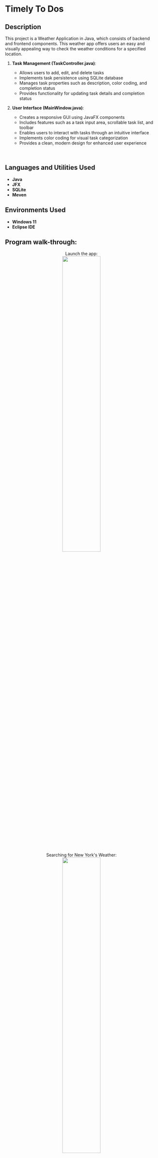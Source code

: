 <h1> Timely To Dos </h1>

### 
<h2>Description</h2>
This project is a Weather Application in Java, which consists of backend and frontend components. This weather app offers users an easy and visually appealing way to check the weather conditions for a specified location. 


1. **Task Management (TaskController.java)**:
   - Allows users to add, edit, and delete tasks
   - Implements task persistence using SQLite database
   - Manages task properties such as description, color coding, and completion status
   - Provides functionality for updating task details and completion status



2. **User Interface (MainWindow.java)**: 
   - Creates a responsive GUI using JavaFX components
   - Includes features such as a task input area, scrollable task list, and toolbar
   - Enables users to interact with tasks through an intuitive interface
   - Implements color coding for visual task categorization
   - Provides a clean, modern design for enhanced user experience


<br />


<h2>Languages and Utilities Used</h2>

- <b>Java</b> 
- <b>JFX</b>
- <b>SQLite</b>
- <b>Meven</b>



<h2>Environments Used </h2>

- <b>Windows 11</b>
- <b>Eclipse IDE</b>

<h2>Program walk-through:</h2>

<p align="center">
Launch the app: <br/>
<img src="https://i.imgur.com/OZGbqGC.png" height="50%" width="50%" alt=""/>
<br />
<br />
Searching for New York's Weather:  <br/>
<img src="https://i.imgur.com/KT1vy40.png" height="50%" width="50%" alt=""/>
<br />
<br />
Searching for Iceland's Weather:  <br/>
<img src="https://i.imgur.com/iarbZ2w.png" height="50%" width="50%" alt=""/>
<br />
<br />
Dark Mode toggled:  <br/>
<img src="https://i.imgur.com/QO3MYm0.png" height="50%" width="50%" alt=""/>
<br />
<br />

 
<!--
 ```diff
- text in red
+ text in green
! text in orange
# text in gray
@@ text in purple (and bold)@@
```
--!>
